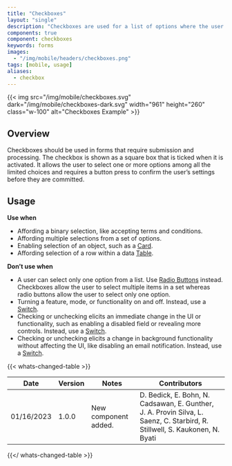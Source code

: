 ```yaml
---
title: "Checkboxes"
layout: "single"
description: "Checkboxes are used for a list of options where the user may select multiple options, including all or none."
components: true
component: checkboxes
keywords: forms
images:
  - "/img/mobile/headers/checkboxes.png"
tags: [mobile, usage]
aliases:
  - checkbox
---
```


{{< img src="/img/mobile/checkboxes.svg" dark="/img/mobile/checkboxes-dark.svg" width="961" height="260" class="w-100" alt="Checkboxes Example" >}}

## Overview

Checkboxes should be used in forms that require submission and processing. The checkbox is shown as a square box that is ticked when it is activated. It allows the user to select one or more options among all the limited choices and requires a button press to confirm the user’s settings before they are committed.

## Usage

**Use when**

- Affording a binary selection, like accepting terms and conditions.
- Affording multiple selections from a set of options.
- Enabling selection of an object, such as a [Card](/components/mobile/checkboxes/).
- Affording selection of a row within a data [Table](/components/mobile/tables/).

**Don’t use when**

- A user can select only one option from a list. Use [Radio Buttons](/components/mobile/radio-buttons/) instead. Checkboxes allow the user to select multiple items in a set whereas radio buttons allow the user to select only one option.
- Turning a feature, mode, or functionality on and off. Instead, use a [Switch](/components/mobile/switches/).
- Checking or unchecking elicits an immediate change in the UI or functionality, such as enabling a disabled field or revealing more controls. Instead, use a [Switch](/components/mobile/switches/).
- Checking or unchecking elicits a change in background functionality without affecting the UI, like disabling an email notification. Instead, use a [Switch](/components/mobile/switches/).


{{< whats-changed-table >}}

| Date       | Version | Notes                               | Contributors |
| ---------- | ------- | ----------------------------------- | ------------ |
| 01/16/2023 | 1.0.0   | New component added. | D. Bedick, E. Bohn, N. Cadsawan, E. Gunther, J. A. Provin Silva, L. Saenz, C. Starbird, R. Stillwell, S. Kaukonen, N. Byati   |

{{</ whats-changed-table >}}

